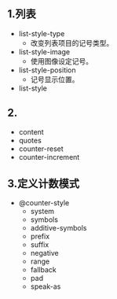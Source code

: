 ## 1.列表
+ list-style-type
  + 改变列表项目的记号类型。
+ list-style-image
  + 使用图像设定记号。
+ list-style-position
  + 记号显示位置。
+ list-style
## 2.
+ content
+ quotes
+ counter-reset
+ counter-increment
## 3.定义计数模式
+ @counter-style
  + system
  + symbols
  + additive-symbols
  + prefix
  + suffix
  + negative
  + range
  + fallback
  + pad
  + speak-as
  